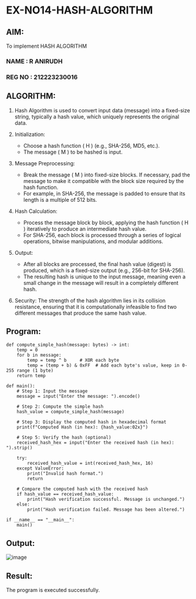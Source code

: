 # EX-NO14-HASH-ALGORITHM

## AIM:
To implement HASH ALGORITHM

### NAME : R ANIRUDH
### REG NO : 212223230016

## ALGORITHM:

1. Hash Algorithm is used to convert input data (message) into a fixed-size string, typically a hash value, which uniquely represents the original data.

2. Initialization:
   - Choose a hash function \( H \) (e.g., SHA-256, MD5, etc.).
   - The message \( M \) to be hashed is input.

3. Message Preprocessing:
   - Break the message \( M \) into fixed-size blocks. If necessary, pad the message to make it compatible with the block size required by the hash function.
   - For example, in SHA-256, the message is padded to ensure that its length is a multiple of 512 bits.

4. Hash Calculation:
   - Process the message block by block, applying the hash function \( H \) iteratively to produce an intermediate hash value.
   - For SHA-256, each block is processed through a series of logical operations, bitwise manipulations, and modular additions.

5. Output:
   - After all blocks are processed, the final hash value (digest) is produced, which is a fixed-size output (e.g., 256-bit for SHA-256).
   - The resulting hash is unique to the input message, meaning even a small change in the message will result in a completely different hash.

6. Security: The strength of the hash algorithm lies in its collision resistance, ensuring that it is computationally infeasible to find two different messages that produce the same hash value.


## Program:

```
def compute_simple_hash(message: bytes) -> int:
    temp = 0
    for b in message:
        temp = temp ^ b     # XOR each byte
        temp = (temp + b) & 0xFF  # Add each byte's value, keep in 0-255 range (1 byte)
    return temp

def main():
    # Step 1: Input the message
    message = input("Enter the message: ").encode()

    # Step 2: Compute the simple hash
    hash_value = compute_simple_hash(message)

    # Step 3: Display the computed hash in hexadecimal format
    print(f"Computed Hash (in hex): {hash_value:02x}")

    # Step 5: Verify the hash (optional)
    received_hash_hex = input("Enter the received hash (in hex): ").strip()

    try:
        received_hash_value = int(received_hash_hex, 16)
    except ValueError:
        print("Invalid hash format.")
        return

    # Compare the computed hash with the received hash
    if hash_value == received_hash_value:
        print("Hash verification successful. Message is unchanged.")
    else:
        print("Hash verification failed. Message has been altered.")

if __name__ == "__main__":
    main()
```



## Output:

![image](https://github.com/user-attachments/assets/b37224be-e9e0-4b7a-afee-c7269f5abdf4)


## Result:
The program is executed successfully.
